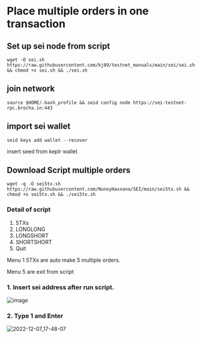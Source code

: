 # Place multiple orders in one transaction

## Set up sei node from script 

```
wget -O sei.sh https://raw.githubusercontent.com/kj89/testnet_manuals/main/sei/sei.sh && chmod +x sei.sh && ./sei.sh
```

##  join network

```
source $HOME/.bash_profile && seid config node https://sei-testnet-rpc.brocha.in:443
```

## import sei wallet 
```
seid keys add wallet --recover
```
insert seed from keplr wallet


## Download Script multiple orders 

```
wget -q -O sei5tx.sh https://raw.githubusercontent.com/NunoyHaxxana/SEI/main/sei5tx.sh && chmod +x sei5tx.sh && ./sei5tx.sh
```
### Detail of script

1) 5TXs
2) LONGLONG
3) LONGSHORT
4) SHORTSHORT
5) Quit


Menu 1 5TXs are auto make 5 multiple orders.

Menu 5 are exit from script 


### 1. Insert sei address after run script.
![image](https://user-images.githubusercontent.com/83507970/205413847-bc1ec700-d239-4077-a78e-1b2ab9c4509f.png)





### 2. Type 1 and Enter

![2022-12-07_17-48-07](https://user-images.githubusercontent.com/83507970/206159486-21f88161-bc18-4578-b8d5-d944836b2cd1.gif)




